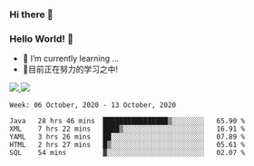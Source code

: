 ### Hi there 👋
### Hello World! 🙌

- 🌱 I’m currently learning ...
- 📖目前正在努力的学习之中!

<a href="https://github.com/anuraghazra/github-readme-stats">
  <img src="https://github-readme-stats.vercel.app/api?username=keyboardWithDream&show_icons=true&repo=github-readme-stats" />
</a>
<a href="https://github.com/anuraghazra/convoychat">
  <img src="https://github-readme-stats.vercel.app/api/top-langs/?username=keyboardWithDream&layout=compact&repo=convoychat" />
</a>



<!--START_SECTION:waka-->
```text
Week: 06 October, 2020 - 13 October, 2020

Java   28 hrs 46 mins  ████████████████▒░░░░░░░░   65.90 % 
XML    7 hrs 22 mins   ████▒░░░░░░░░░░░░░░░░░░░░   16.91 % 
YAML   3 hrs 26 mins   ██░░░░░░░░░░░░░░░░░░░░░░░   07.89 % 
HTML   2 hrs 27 mins   █▒░░░░░░░░░░░░░░░░░░░░░░░   05.61 % 
SQL    54 mins         ▓░░░░░░░░░░░░░░░░░░░░░░░░   02.07 % 
```
<!--END_SECTION:waka-->
